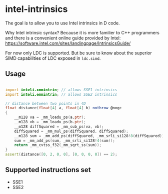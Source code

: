 # intel-intrinsics

The goal is to allow you to use Intel intrinsics in D code.

Why Intel intrinsic syntax? Because it is more familier to C++ programmers and there is a convenient online guide provided by Intel: https://software.intel.com/sites/landingpage/IntrinsicsGuide/

For now only LDC is supported.
But be sure to know about the superior SIMD capabilities of LDC exposed in `ldc.simd`.

## Usage

```d

import inteli.xmmintrin; // allows SSE1 intrinsics
import inteli.emmintrin; // allows SSE2 intrinsics

// distance between two points in 4D
float distance(float[4] a, float[4] b) nothrow @nogc
{
    __m128 va = _mm_loadu_ps(a.ptr);
    __m128 vb = _mm_loadu_ps(b.ptr);
    __m128 diffSquared = _mm_sub_ps(va, vb);
    diffSquared = _mm_mul_ps(diffSquared, diffSquared);
    __m128 sum = _mm_add_ps(diffSquared, _mm_srli_si128!8(diffSquared));
    sum = _mm_add_ps(sum, _mm_srli_si128!4(sum));
    return _mm_cvtss_f32(_mm_sqrt_ss(sum));
}
assert(distance([0, 2, 0, 0], [0, 0, 0, 0]) == 2);

```

## Supported instructions set

- SSE1
- SSE2
